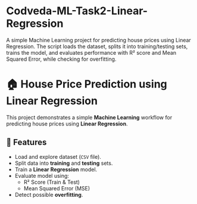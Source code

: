 # Codveda-ML-Task2-Linear-Regression
A simple Machine Learning project for predicting house prices using Linear Regression. The script loads the dataset, splits it into training/testing sets, trains the model, and evaluates performance with R² score and Mean Squared Error, while checking for overfitting.
# 🏠 House Price Prediction using Linear Regression

This project demonstrates a simple **Machine Learning** workflow for predicting house prices using **Linear Regression**.

## 📌 Features
- Load and explore dataset (`CSV` file).
- Split data into **training** and **testing** sets.
- Train a **Linear Regression** model.
- Evaluate model using:
  - R² Score (Train & Test)
  - Mean Squared Error (MSE)
- Detect possible **overfitting**.
